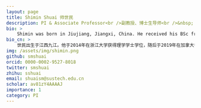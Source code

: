 ```yaml
---
layout: page
title: Shimin Shuai 帅世民
description: PI & Associate Professor<br />副教授、博士生导师<br />&nbsp;
bio: >
    Shimin was born in Jiujiang, Jiangxi, China. He received his BSc from Zhejiang University at 2014 and his PhD from the University of Toronto at 2019. Then he was a <a href="https://www.embl.de/training/postdocs/08-eipod/recruited_eipods/index.html" target="_blank">EIPOD fellow</a> at the European Molecular Biology Laboratory (EMBL) from 2020 to 2021. He started the COmics Lab at SUSTech from Fall 2021. He lives with two cats, Stella and Momo. He loves reading, gaming, traveling and other fun things.
bio_cn: >
    世民出生于江西九江。他于2014年在浙江大学获得理学学士学位，随后于2019年在加拿大多伦多大学获得博士学位（PhD）。2020到2021年间，他获得了由欧盟玛丽·居里项目共同资助的<a href="https://www.embl.de/training/postdocs/08-eipod/recruited_eipods/index.html" target="_blank">EIPOD博士后奖学金</a>，并在欧洲分子生物学实验室（EMBL）完成博士后训练。他从2021年秋天起在南方科技大学组建了自己的课题组。他现在和他的两只猫Stella和Momo住在一起。他喜欢阅读、打游戏、旅行和其它有趣的事情。
img: /assets/img/shimin.png
github: smshuai
orcid: 0000-0002-9527-8018
twitter: smshuai
zhihu: sshuai
email: shuaism@sustech.edu.cn
scholar: av81zY4AAAAJ
importance: 1
category: PI
---
```


